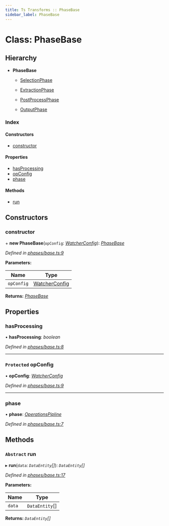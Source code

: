 ```yaml
---
title: Ts Transforms :: PhaseBase
sidebar_label: PhaseBase
---
```


# Class: PhaseBase

## Hierarchy

* **PhaseBase**

  * [SelectionPhase](selectionphase.md)

  * [ExtractionPhase](extractionphase.md)

  * [PostProcessPhase](postprocessphase.md)

  * [OutputPhase](outputphase.md)

### Index

#### Constructors

* [constructor](phasebase.md#constructor)

#### Properties

* [hasProcessing](phasebase.md#hasprocessing)
* [opConfig](phasebase.md#protected-opconfig)
* [phase](phasebase.md#phase)

#### Methods

* [run](phasebase.md#abstract-run)

## Constructors

###  constructor

\+ **new PhaseBase**(`opConfig`: *[WatcherConfig](../interfaces/watcherconfig.md)*): *[PhaseBase](phasebase.md)*

*Defined in [phases/base.ts:9](https://github.com/terascope/teraslice/blob/5e4063e2/packages/ts-transforms/src/phases/base.ts#L9)*

**Parameters:**

Name | Type |
------ | ------ |
`opConfig` | [WatcherConfig](../interfaces/watcherconfig.md) |

**Returns:** *[PhaseBase](phasebase.md)*

## Properties

###  hasProcessing

• **hasProcessing**: *boolean*

*Defined in [phases/base.ts:8](https://github.com/terascope/teraslice/blob/5e4063e2/packages/ts-transforms/src/phases/base.ts#L8)*

___

### `Protected` opConfig

• **opConfig**: *[WatcherConfig](../interfaces/watcherconfig.md)*

*Defined in [phases/base.ts:9](https://github.com/terascope/teraslice/blob/5e4063e2/packages/ts-transforms/src/phases/base.ts#L9)*

___

###  phase

• **phase**: *[OperationsPipline](../interfaces/operationspipline.md)*

*Defined in [phases/base.ts:7](https://github.com/terascope/teraslice/blob/5e4063e2/packages/ts-transforms/src/phases/base.ts#L7)*

## Methods

### `Abstract` run

▸ **run**(`data`: *`DataEntity`[]*): *`DataEntity`[]*

*Defined in [phases/base.ts:17](https://github.com/terascope/teraslice/blob/5e4063e2/packages/ts-transforms/src/phases/base.ts#L17)*

**Parameters:**

Name | Type |
------ | ------ |
`data` | `DataEntity`[] |

**Returns:** *`DataEntity`[]*
